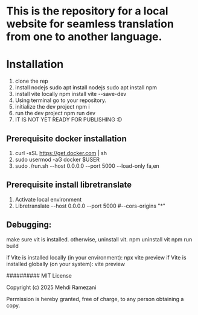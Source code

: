 # This is the repository for a local website for seamless translation from one to another language.

# Installation
1. clone the rep
2. install nodejs
  sudo apt install nodejs
  sudo apt install npm
3. install vite locally
  npm install vite --save-dev
4. Using terminal go to your repository.
5. initialize the dev project
  npm i
6. run the dev project
  npm run dev
7. IT IS NOT YET READY FOR PUBLISHING :D

## Prerequisite docker installation
1. curl -sSL https://get.docker.com | sh
2. sudo usermod -aG docker $USER
3. sudo ./run.sh --host 0.0.0.0 --port 5000 --load-only fa,en

## Prerequisite install libretranslate 
1. Activate local environment 
2. Libretranslate --host 0.0.0.0 --port 5000 #--cors-origins "*"


## Debugging: 
make sure vit is installed.
otherwise, uninstall vit. npm uninstall vit
npm run build

if Vite is installed locally (in your environment):
    npx vite preview
if Vite is installed globally (on your system):
    vite preview

##########
MIT License

Copyright (c) 2025 Mehdi Ramezani

Permission is hereby granted, free of charge, to any person obtaining a copy.

